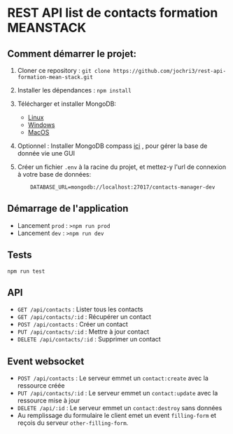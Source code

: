# REST API list de contacts formation MEANSTACK

## Comment démarrer le projet:

1. Cloner ce repository : `git clone https://github.com/jochri3/rest-api-formation-mean-stack.git`

2. Installer les dépendances : `npm install`

3. Télécharger et installer MongoDB:

   - [Linux](https://docs.mongodb.com/manual/administration/install-on-linux/)
   - [Windows](https://docs.mongodb.com/manual/tutorial/install-mongodb-on-windows/)
   - [MacOS](https://docs.mongodb.com/manual/tutorial/install-mongodb-on-os-x/)

4. Optionnel : Installer MongoDB compass [ici](https://www.mongodb.com/products/compass) , pour gérer la base de donnée vie une GUI

5. Créer un fichier `.env` à la racine du projet, et mettez-y l'url de connexion à votre base de données:
   ```
       DATABASE_URL=mongodb://localhost:27017/contacts-manager-dev
   ```

## Démarrage de l'application

- Lancement `prod` : `>npm run prod`
- Lancement `dev` : `>npm run dev`

## Tests

`npm run test`

## API

- `GET /api/contacts` : Lister tous les contacts
- `GET /api/contacts/:id` : Récupérer un contact
- `POST /api/contacts` : Créer un contact
- `PUT /api/contacts/:id` : Mettre à jour contact
- `DELETE /api/contacts/:id` : Supprimer un contact

## Event websocket

- `POST /api/contacts` : Le serveur emmet un `contact:create` avec la ressource créée
- `PUT /api/contacts/:id` : Le serveur emmet un `contact:update` avec la ressource mise à jour
- `DELETE /api/:id` : Le serveur emmet un `contact:destroy` sans données
- Au remplissage du formulaire le client emet un event `filling-form` et reçois du serveur `other-filling-form`.
